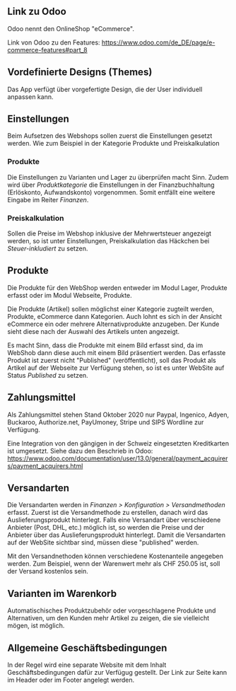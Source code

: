 ## Link zu Odoo
Odoo nennt den OnlineShop "eCommerce". 

Link von Odoo zu den Features:
https://www.odoo.com/de_DE/page/e-commerce-features#part_8

## Vordefinierte Designs (Themes)
Das App verfügt über vorgefertigte Design, die der User individuell anpassen kann.

## Einstellungen 
Beim Aufsetzen des Webshops sollen zuerst die Einstellungen gesetzt werden. Wie zum Beispiel in der Kategorie Produkte und Preiskalkulation

### Produkte
Die Einstellungen zu Varianten und Lager zu überprüfen macht Sinn.
Zudem wird über *Produktkategorie* die Einstellungen in der Finanzbuchhaltung (Erlöskonto, Aufwandskonto) vorgenommen. Somit entfällt eine weitere Eingabe im Reiter *Finanzen*. 

### Preiskalkulation
Sollen die Preise im Webshop inklusive der Mehrwertsteuer angezeigt werden, so ist unter Einstellungen, Preiskalkulation das Häckchen bei *Steuer-inkludiert* zu setzen.

## Produkte
Die Produkte für den WebShop werden entweder im Modul Lager, Produkte erfasst oder im Modul Webseite, Produkte. 

Die Produkte (Artikel) sollen möglichst einer Kategorie zugteilt werden, Produkte, eCommerce dann Kategorien. Auch lohnt es sich in der Ansicht eCommerce ein oder mehrere Alternativprodukte anzugeben. Der Kunde sieht diese nach der Auswahl des Artikels unten  angezeigt. 

Es macht Sinn, dass die Produkte mit einem Bild erfasst sind, da im WebShob dann diese auch mit einem Bild präsentiert werden. Das erfasste Produkt ist zuerst nicht "Published" (veröffentlicht), soll das Produkt als Artikel auf der Webseite zur Verfügung stehen, so ist es unter WebSite auf Status *Published* zu setzen.

## Zahlungsmittel 
Als Zahlungsmittel stehen Stand Oktober 2020 nur Paypal, Ingenico, Adyen, Buckaroo, Authorize.net, PayUmoney, Stripe und SIPS Wordline zur Verfügung. 

Eine Integration von den gängigen in der Schweiz eingesetzten Kreditkarten ist umgesetzt. Siehe dazu den Beschrieb in Odoo:
https://www.odoo.com/documentation/user/13.0/general/payment_acquirers/payment_acquirers.html

## Versandarten
Die Versandarten werden in *Finanzen > Konfiguration > Versandmethoden* erfasst. Zuerst ist die Versandmethode zu erstellen, danach wird das Auslieferungsprodukt hinterlegt. 
Falls eine Versandart über verschiedene Anbieter (Post, DHL, etc.) möglich ist, so werden die Preise und der Anbieter über das Auslieferungsprodukt hinterlegt.
Damit die Versandarten auf der WebSite sichtbar sind, müssen diese "published" werden.

Mit den Versandnethoden können verschiedene Kostenanteile angegeben werden.
Zum Beispiel, wenn der Warenwert mehr als CHF 250.05 ist, soll der Versand kostenlos sein.

## Varianten im Warenkorb
Automatischisches Produktzubehör oder vorgeschlagene Produkte und Alternativen, um den Kunden mehr Artikel zu zeigen, die sie vielleicht mögen, ist möglich.

## Allgemeine Geschäftsbedingungen
In der Regel wird eine separate Website mit dem Inhalt Geschäftsbedingungen dafür zur Verfügug gestellt. Der Link zur Seite kann im Header oder im Footer angelegt werden.
